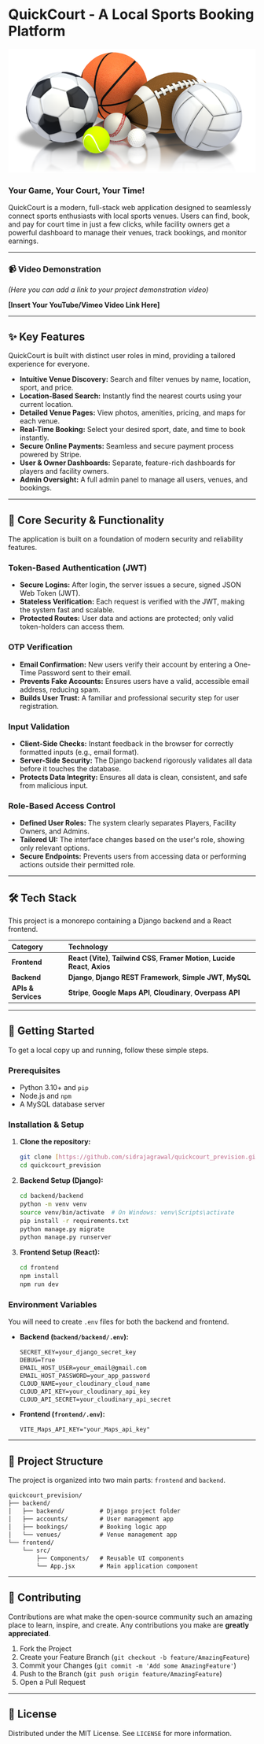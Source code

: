 # QuickCourt - A Local Sports Booking Platform

![QuickCourt Hero](frontend/src/assets/img1.png)

### Your Game, Your Court, Your Time!

QuickCourt is a modern, full-stack web application designed to seamlessly connect sports enthusiasts with local sports venues. Users can find, book, and pay for court time in just a few clicks, while facility owners get a powerful dashboard to manage their venues, track bookings, and monitor earnings.

---

### 📹 Video Demonstration

*(Here you can add a link to your project demonstration video)*

**[Insert Your YouTube/Vimeo Video Link Here]**

---

## ✨ Key Features

QuickCourt is built with distinct user roles in mind, providing a tailored experience for everyone.

* **Intuitive Venue Discovery:** Search and filter venues by name, location, sport, and price.
* **Location-Based Search:** Instantly find the nearest courts using your current location.
* **Detailed Venue Pages:** View photos, amenities, pricing, and maps for each venue.
* **Real-Time Booking:** Select your desired sport, date, and time to book instantly.
* **Secure Online Payments:** Seamless and secure payment process powered by Stripe.
* **User & Owner Dashboards:** Separate, feature-rich dashboards for players and facility owners.
* **Admin Oversight:** A full admin panel to manage all users, venues, and bookings.

---

## 🔐 Core Security & Functionality

The application is built on a foundation of modern security and reliability features.

### Token-Based Authentication (JWT)
* **Secure Logins:** After login, the server issues a secure, signed JSON Web Token (JWT).
* **Stateless Verification:** Each request is verified with the JWT, making the system fast and scalable.
* **Protected Routes:** User data and actions are protected; only valid token-holders can access them.

### OTP Verification
* **Email Confirmation:** New users verify their account by entering a One-Time Password sent to their email.
* **Prevents Fake Accounts:** Ensures users have a valid, accessible email address, reducing spam.
* **Builds User Trust:** A familiar and professional security step for user registration.

### Input Validation
* **Client-Side Checks:** Instant feedback in the browser for correctly formatted inputs (e.g., email format).
* **Server-Side Security:** The Django backend rigorously validates all data before it touches the database.
* **Protects Data Integrity:** Ensures all data is clean, consistent, and safe from malicious input.

### Role-Based Access Control
* **Defined User Roles:** The system clearly separates Players, Facility Owners, and Admins.
* **Tailored UI:** The interface changes based on the user's role, showing only relevant options.
* **Secure Endpoints:** Prevents users from accessing data or performing actions outside their permitted role.

---

## 🛠️ Tech Stack

This project is a monorepo containing a Django backend and a React frontend.

| Category | Technology |
| :--- | :--- |
| **Frontend** | **React (Vite)**, **Tailwind CSS**, **Framer Motion**, **Lucide React**, **Axios** |
| **Backend** | **Django**, **Django REST Framework**, **Simple JWT**, **MySQL** |
| **APIs & Services**| **Stripe**, **Google Maps API**, **Cloudinary**, **Overpass API** |

---

## 🚀 Getting Started

To get a local copy up and running, follow these simple steps.

### Prerequisites

* Python 3.10+ and `pip`
* Node.js and `npm`
* A MySQL database server

### Installation & Setup

1.  **Clone the repository:**
    ```sh
    git clone [https://github.com/sidrajagrawal/quickcourt_prevision.git](https://github.com/sidrajagrawal/quickcourt_prevision.git)
    cd quickcourt_prevision
    ```

2.  **Backend Setup (Django):**
    ```sh
    cd backend/backend
    python -m venv venv
    source venv/bin/activate  # On Windows: venv\Scripts\activate
    pip install -r requirements.txt
    python manage.py migrate
    python manage.py runserver
    ```

3.  **Frontend Setup (React):**
    ```sh
    cd frontend
    npm install
    npm run dev
    ```

### Environment Variables

You will need to create `.env` files for both the backend and frontend.

* **Backend (`backend/backend/.env`):**
    ```env
    SECRET_KEY=your_django_secret_key
    DEBUG=True
    EMAIL_HOST_USER=your_email@gmail.com
    EMAIL_HOST_PASSWORD=your_app_password
    CLOUD_NAME=your_cloudinary_cloud_name
    CLOUD_API_KEY=your_cloudinary_api_key
    CLOUD_API_SECRET=your_cloudinary_api_secret
    ```

* **Frontend (`frontend/.env`):**
    ```env
    VITE_Maps_API_KEY="your_Maps_api_key"
    ```

---

## 📁 Project Structure

The project is organized into two main parts: `frontend` and `backend`.

```
quickcourt_prevision/
├── backend/
│   ├── backend/          # Django project folder
│   ├── accounts/         # User management app
│   ├── bookings/         # Booking logic app
│   └── venues/           # Venue management app
└── frontend/
    └── src/
        ├── Components/   # Reusable UI components
        └── App.jsx       # Main application component
```

---

## 🤝 Contributing

Contributions are what make the open-source community such an amazing place to learn, inspire, and create. Any contributions you make are **greatly appreciated**.

1.  Fork the Project
2.  Create your Feature Branch (`git checkout -b feature/AmazingFeature`)
3.  Commit your Changes (`git commit -m 'Add some AmazingFeature'`)
4.  Push to the Branch (`git push origin feature/AmazingFeature`)
5.  Open a Pull Request

---

## 📜 License

Distributed under the MIT License. See `LICENSE` for more information.
